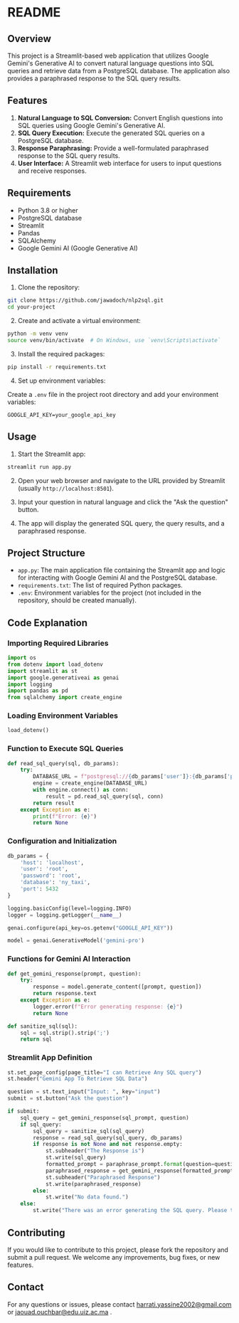 # README

## Overview

This project is a Streamlit-based web application that utilizes Google Gemini's Generative AI to convert natural language questions into SQL queries and retrieve data from a PostgreSQL database. The application also provides a paraphrased response to the SQL query results.

## Features

1. **Natural Language to SQL Conversion:** Convert English questions into SQL queries using Google Gemini's Generative AI.
2. **SQL Query Execution:** Execute the generated SQL queries on a PostgreSQL database.
3. **Response Paraphrasing:** Provide a well-formulated paraphrased response to the SQL query results.
4. **User Interface:** A Streamlit web interface for users to input questions and receive responses.

## Requirements

- Python 3.8 or higher
- PostgreSQL database
- Streamlit
- Pandas
- SQLAlchemy
- Google Gemini AI (Google Generative AI)

## Installation

1. Clone the repository:

```bash
git clone https://github.com/jawadoch/nlp2sql.git
cd your-project
```

2. Create and activate a virtual environment:

```bash
python -m venv venv
source venv/bin/activate  # On Windows, use `venv\Scripts\activate`
```

3. Install the required packages:

```bash
pip install -r requirements.txt
```

4. Set up environment variables:

Create a `.env` file in the project root directory and add your environment variables:

```plaintext
GOOGLE_API_KEY=your_google_api_key
```

## Usage

1. Start the Streamlit app:

```bash
streamlit run app.py
```

2. Open your web browser and navigate to the URL provided by Streamlit (usually `http://localhost:8501`).

3. Input your question in natural language and click the "Ask the question" button.

4. The app will display the generated SQL query, the query results, and a paraphrased response.

## Project Structure

- `app.py`: The main application file containing the Streamlit app and logic for interacting with Google Gemini AI and the PostgreSQL database.
- `requirements.txt`: The list of required Python packages.
- `.env`: Environment variables for the project (not included in the repository, should be created manually).

## Code Explanation

### Importing Required Libraries

```python
import os
from dotenv import load_dotenv
import streamlit as st
import google.generativeai as genai
import logging
import pandas as pd
from sqlalchemy import create_engine
```

### Loading Environment Variables

```python
load_dotenv()
```

### Function to Execute SQL Queries

```python
def read_sql_query(sql, db_params):
    try:
        DATABASE_URL = f"postgresql://{db_params['user']}:{db_params['password']}@{db_params['host']}:{db_params['port']}/{db_params['database']}"
        engine = create_engine(DATABASE_URL)
        with engine.connect() as conn:
            result = pd.read_sql_query(sql, conn)
        return result
    except Exception as e:
        print(f"Error: {e}")
        return None
```

### Configuration and Initialization

```python
db_params = {
    'host': 'localhost',
    'user': 'root',
    'password': 'root',
    'database': 'ny_taxi',
    'port': 5432
}

logging.basicConfig(level=logging.INFO)
logger = logging.getLogger(__name__)

genai.configure(api_key=os.getenv("GOOGLE_API_KEY"))

model = genai.GenerativeModel('gemini-pro')
```

### Functions for Gemini AI Interaction

```python
def get_gemini_response(prompt, question):
    try:
        response = model.generate_content([prompt, question])
        return response.text
    except Exception as e:
        logger.error(f"Error generating response: {e}")
        return None

def sanitize_sql(sql):
    sql = sql.strip().strip(';')
    return sql
```

### Streamlit App Definition

```python
st.set_page_config(page_title="I can Retrieve Any SQL query")
st.header("Gemini App To Retrieve SQL Data")

question = st.text_input("Input: ", key="input")
submit = st.button("Ask the question")

if submit:
    sql_query = get_gemini_response(sql_prompt, question)
    if sql_query:
        sql_query = sanitize_sql(sql_query)
        response = read_sql_query(sql_query, db_params)
        if response is not None and not response.empty:
            st.subheader("The Response is")
            st.write(sql_query)
            formatted_prompt = paraphrase_prompt.format(question=question, result=response.to_string())
            paraphrased_response = get_gemini_response(formatted_prompt, "")
            st.subheader("Paraphrased Response")
            st.write(paraphrased_response)
        else:
            st.write("No data found.")
    else:
        st.write("There was an error generating the SQL query. Please try again.")
```

## Contributing

If you would like to contribute to this project, please fork the repository and submit a pull request. We welcome any improvements, bug fixes, or new features.

## Contact

For any questions or issues, please contact harrati.yassine2002@gmail.com or jaouad.ouchbar@edu.uiz.ac.ma .
